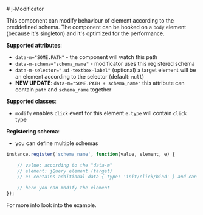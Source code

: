 # j-Modificator

This component can modify behaviour of element according to the preddefined schema. The component can be hooked on a `body` element (because it's singleton) and it's optimized for the performance.

__Supported attributes__:

- `data-m="SOME.PATH"` - the component will watch this path
- `data-m-schema="schema_name"` - modificator uses this registered schema
- `data-m-selector=".ui-textbox-label"` (optional) a target element will be an element according to the selector (default: `null`)
- __NEW UPDATE__: `data-m="SOME.PATH + schema_name"` this attribute can contain `path` and `schema_name` together

__Supported classes__:

- `modify` enables `click` event for this element `e.type` will contain `click` type

__Registering schema__:

- you can define multiple schemas

```javascript
instance.register('schema_name', function(value, element, e) {

    // value: according to the "data-m"
    // element: jQuery element (target)
    // e: contains additional data { type: 'init/click/bind' } and can be used as a repository
    
    // here you can modify the element
});
```

For more info look into the example.
